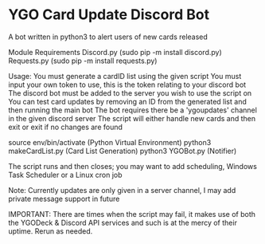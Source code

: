 # YGO Card Update Discord Bot
 A bot written in python3 to alert users of new cards released
 
 Module Requirements
 Discord.py (sudo pip -m install discord.py)
 Requests.py (sudo pip -m install requests.py)
 
 Usage:
 You must generate a cardID list using the given script
 You must input your own token to use, this is the token relating to your discord bot
 The discord bot must be added to the server you wish to use the script on
 You can test card updates by removing an ID from the generated list and then running the main bot
 The bot requires there be a 'ygoupdates' channel in the given discord server
 The script will either handle new cards and then exit or exit if no changes are found
 
 source env/bin/activate (Python Virtual Environment)
 python3 makeCardList.py (Card List Generation)
 python3 YGOBot.py (Notifier)

 The script runs and then closes; you may want to add scheduling, Windows Task Scheduler or a Linux cron job


 Note: Currently updates are only given in a server channel, I may add private message support in future
 
 IMPORTANT: There are times when the script may fail, it makes use of both the YGODeck & Discord API services and such is at the mercy of their uptime. Rerun as needed.
